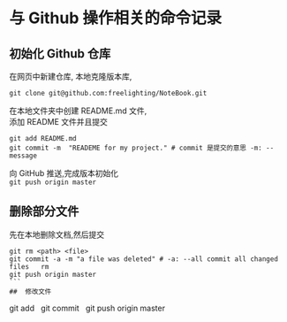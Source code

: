 # 与 Github 操作相关的命令记录

## 初始化 Github 仓库  
在网页中新建仓库, 
本地克隆版本库,  
```shell
git clone git@github.com:freelighting/NoteBook.git
```
在本地文件夹中创建 README.md 文件,  
添加 README 文件并且提交  
```shell
git add README.md  
git commit -m  "READEME for my project." # commit 是提交的意思 -m: --message
```  
向 GitHub 推送,完成版本初始化    
`git push origin master`
## 删除部分文件
先在本地删除文档,然后提交  
```
git rm <path> <file>
git commit -a -m "a file was deleted" # -a: --all commit all changed files   rm
git push origin master
```  
##  修改文件
```
git add <file>  
git commit  
git push origin master
```

